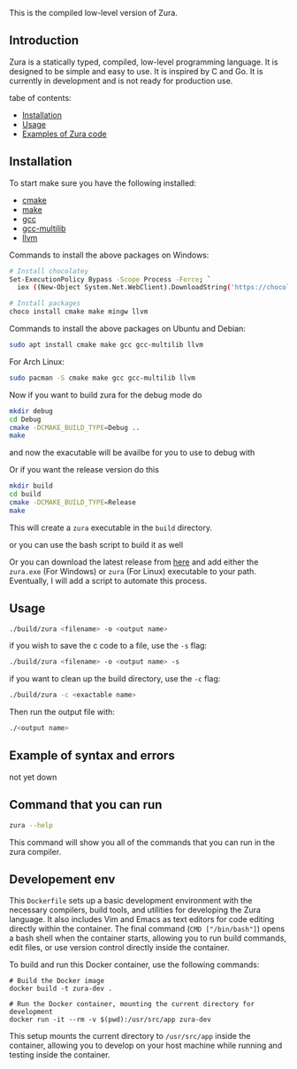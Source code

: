 This is the compiled low-level version of Zura.

## Introduction
Zura is a statically typed, compiled, low-level programming language. It is designed to be simple and easy to use. It is inspired by C and Go. It is currently in development and is not ready for production use.

tabe of contents:
- [Installation](#installation)
- [Usage](#usage)
- [Examples of Zura code](sample/SAMPLE.MD)


## Installation
To start make sure you have the following installed:
- [cmake](https://cmake.org/)
- [make](https://www.gnu.org/software/make/)
- [gcc](https://gcc.gnu.org/)
- [gcc-multilib](https://packages.ubuntu.com/jammy/gcc-multilib)
- [llvm](https://llvm.org/docs/GettingStarted.html)

Commands to install the above packages on Windows:
```bash
# Install chocolatey
Set-ExecutionPolicy Bypass -Scope Process -Force; `
  iex ((New-Object System.Net.WebClient).DownloadString('https://chocolatey.org/install.ps1'))

# Install packages
choco install cmake make mingw llvm
```

Commands to install the above packages on Ubuntu and Debian: 
```bash
sudo apt install cmake make gcc gcc-multilib llvm
```
For Arch Linux:
```bash
sudo pacman -S cmake make gcc gcc-multilib llvm
```

Now if you want to build zura for the debug mode do
```bash
mkdir debug
cd Debug
cmake -DCMAKE_BUILD_TYPE=Debug ..
make
```
and now the exacutable will be availbe for you to use to debug with

Or if you want the release version do this
```bash
mkdir build
cd build
cmake -DCMAKE_BUILD_TYPE=Release 
make
```
This will create a `zura` executable in the `build` directory.

or you can use the bash script to build it as well

Or you can download the latest release from [here](https://github.com/TheDevConnor/Zura-Transpiled/releases/tag/pre-release) and add either the `zura.exe` (For Windows) or `zura` (For Linux) executable to your path.
Eventually, I will add a script to automate this process.

## Usage
```bash
./build/zura <filename> -o <output name>
```

if you wish to save the c code to a file, use the `-s` flag:
```bash
./build/zura <filename> -o <output name> -s
```

if you want to clean up the build directory, use the `-c` flag:
```bash
./build/zura -c <exactable name>
```

Then run the output file with:
```bash
./<output name>
```

## Example of syntax and errors
not yet down

## Command that you can run
```bash 
zura --help
```
This command will show you all of the commands that you can run in the zura compiler.

##  Developement env

This `Dockerfile` sets up a basic development environment with the necessary compilers, build tools, and utilities for developing the Zura language. It also includes Vim and Emacs as text editors for code editing directly within the container. The final command (`CMD ["/bin/bash"]`) opens a bash shell when the container starts, allowing you to run build commands, edit files, or use version control directly inside the container.

To build and run this Docker container, use the following commands:


```console
# Build the Docker image
docker build -t zura-dev .

# Run the Docker container, mounting the current directory for development
docker run -it --rm -v $(pwd):/usr/src/app zura-dev
```


This setup mounts the current directory to `/usr/src/app` inside the container, allowing you to develop on your host machine while running and testing inside the container.